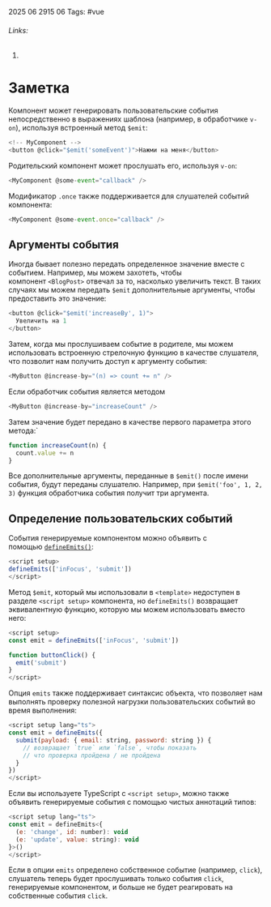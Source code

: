2025 06 2915 06
Tags: #vue 
###### Links: 
1) 
# Заметка
Компонент может генерировать пользовательские события непосредственно в выражениях шаблона (например, в обработчике `v-on`), используя встроенный метод `$emit`:
```js
<!-- MyComponent -->
<button @click="$emit('someEvent')">Нажми на меня</button>
```
Родительский компонент может прослушать его, используя `v-on`:
```js
<MyComponent @some-event="callback" />
```
Модификатор `.once` также поддерживается для слушателей событий компонента:
```js
<MyComponent @some-event.once="callback" />
```

## Аргументы события
Иногда бывает полезно передать определенное значение вместе с событием. Например, мы можем захотеть, чтобы компонент `<BlogPost>` отвечал за то, насколько увеличить текст. В таких случаях мы можем передать `$emit` дополнительные аргументы, чтобы предоставить это значение:
```js
<button @click="$emit('increaseBy', 1)">
  Увеличить на 1
</button>
```
Затем, когда мы прослушиваем событие в родителе, мы можем использовать встроенную стрелочную функцию в качестве слушателя, что позволит нам получить доступ к аргументу события:
```js
<MyButton @increase-by="(n) => count += n" />
```
Если обработчик события является методом
```js
<MyButton @increase-by="increaseCount" />
```
Затем значение будет передано в качестве первого параметра этого метода:`
```js
function increaseCount(n) {
  count.value += n
}
```
Все дополнительные аргументы, переданные в `$emit()` после имени события, будут переданы слушателю. Например, при `$emit('foo', 1, 2, 3)` функция обработчика события получит три аргумента.

## Определение пользовательских событий
События генерируемые компонентом можно объявить с помощью [`defineEmits()`](https://ru.vuejs.org/api/sfc-script-setup.html#defineprops-defineemits):
```js
<script setup>
defineEmits(['inFocus', 'submit'])
</script>
```
Метод `$emit`, который мы использовали в `<template>` недоступен в разделе `<script setup>` компонента, но `defineEmits()` возвращает эквивалентную функцию, которую мы можем использовать вместо него:
```js
<script setup>
const emit = defineEmits(['inFocus', 'submit'])

function buttonClick() {
  emit('submit')
}
</script>
```
Опция `emits` также поддерживает синтаксис объекта, что позволяет нам выполнять проверку полезной нагрузки пользовательских событий во время выполнения:
```js
<script setup lang="ts">
const emit = defineEmits({
  submit(payload: { email: string, password: string }) {
    // возвращает `true` или `false`, чтобы показать
    // что проверка пройдена / не пройдена
  }
})
</script>
```
Если вы используете TypeScript с `<script setup>`, можно также объявить генерируемые события с помощью чистых аннотаций типов:
```js
<script setup lang="ts">
const emit = defineEmits<{
  (e: 'change', id: number): void
  (e: 'update', value: string): void
}>()
</script>
```
Если в опции `emits` определено собственное событие (например, `click`), слушатель теперь будет прослушивать только события `click`, генерируемые компонентом, и больше не будет реагировать на собственные события `click`.